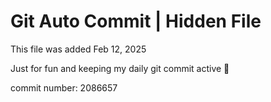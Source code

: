 # Git Auto Commit | Hidden File

This file was added Feb 12, 2025

Just for fun and keeping my daily git commit active 🤪

commit number: 2086657

